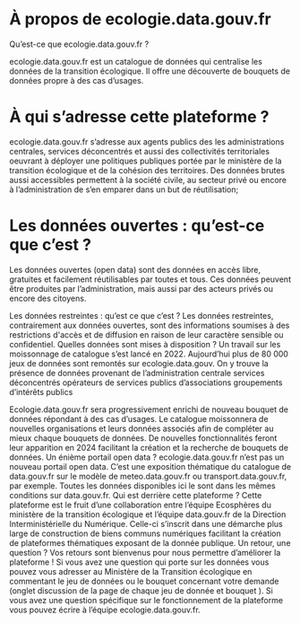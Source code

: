 # À propos de ecologie.data.gouv.fr

Qu’est-ce que ecologie.data.gouv.fr ?

ecologie.data.gouv.fr est un catalogue de données qui centralise les données de la transition écologique. 
Il offre une découverte de bouquets de données propre à des cas d’usages.


# À qui s’adresse cette plateforme ?
ecologie.data.gouv.fr s’adresse aux agents publics des les administrations centrales, services déconcentrés et aussi des collectivités territoriales oeuvrant à déployer une politiques publiques portée par le ministère de la transition écologique et de la cohésion des territoires. Des données brutes aussi accessibles permettent à la société civile, au secteur privé ou encore à l’administration de s’en emparer dans un but de réutilisation;


# Les données ouvertes : qu’est-ce que c’est ?

Les données ouvertes (open data) sont des données en accès libre, gratuites et facilement réutilisables par toutes et tous. Ces données peuvent être produites par l’administration, mais aussi par des acteurs privés ou encore des citoyens.


Les données restreintes : qu’est ce que c’est ?
Les données restreintes, contrairement aux données ouvertes, sont des informations soumises à des restrictions d'accès et de diffusion en raison de leur caractère sensible ou confidentiel.
Quelles données sont mises à disposition ?
Un travail sur les moissonnage de catalogue s’est lancé en 2022. Aujourd’hui plus de 80 000 jeux de données sont remontés sur ecologie.data.gouv.
On y trouve la présence de données provenant de
l’administration centrale
services déconcentrés
opérateurs de services publics
d’associations
groupements d’intérêts publics




Ecologie.data.gouv.fr sera progressivement enrichi de nouveau bouquet de données répondant à des cas d’usages. Le catalogue moissonnera de nouvelles organisations et leurs données associés afin de compléter au mieux chaque bouquets de données. De nouvelles fonctionnalités feront leur apparition en 2024 facilitant la création et la recherche de bouquets de données.
Un énième portail open data ?
ecologie.data.gouv.fr n’est pas un nouveau portail open data. C’est une exposition thématique du catalogue de data.gouv.fr sur le modèle de meteo.data.gouv.fr ou  transport.data.gouv.fr, par exemple. Toutes les données disponibles ici le sont dans les mêmes conditions sur data.gouv.fr.
Qui est derrière cette plateforme ?
Cette plateforme est le fruit d’une collaboration entre l’équipe Ecosphères du ministère de la transition écologique et l’équipe data.gouv.fr de la Direction Interministérielle du Numérique.
Celle-ci s’inscrit dans une démarche plus large de construction de biens communs numériques facilitant la création de plateformes thématiques exposant de la donnée publique.
Un retour, une question ?
Vos retours sont bienvenus pour nous permettre d’améliorer la plateforme !
Si vous avez une question qui porte sur les données vous pouvez vous adresser au Ministère de la Transition écologique en commentant le jeu de données ou le bouquet concernant votre demande (onglet discussion de la page de chaque jeu de donnée et bouquet ).
Si vous avez une question spécifique sur le fonctionnement de la plateforme vous pouvez écrire à l’équipe ecologie.data.gouv.fr.
